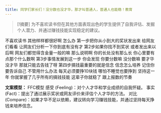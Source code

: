 ```yaml
---
title: 同学们家长们！没分数也没才华，那才叫普通人，普通人也能稳！教育 
---
```

 > [!摘要]
为不喜欢读书但在其他方面表现出色的学生提供了自我评估、发掘个人潜力、并通过赚钱技能实现稳定的建议。

不喜欢读书
其他样样都很好啊
怎么办
第一步把你从小到大的奖状发出来
给网友们看看
让网友们分析一下你到底有没有才
第2步如果你找不到奖状
或者发出来以后啊
网友们都觉得含金量一般的嘛
那么说明啊
你的长处没有那么长
你心里要有点那个什么数啊
第3步事情发展到这一步
你会发现
你要分数嘛
没分数嘛
要才华没才华
那就只能去告钱了呀
第四步搞钱最重要的就是信念
信念怎么培养
记住你要告诉自己
不管用什么办法
每天必须要挣10块钱
哪怕不睡觉也要挣到
坚持这一年
你就掌握了几乎所有的搞钱技能
这辈子你就稳了
跟上报数的节奏

**文案模型：**
FFC模型
感受 (Feeling)：对个人才华和学业成绩的自我怀疑。
事实 (Fact)：提出了通过展示奖状或网友评价来评估个人才华的方法。
对比 (Compare)：如果才华不足以依赖，建议转向学习赚钱技能，并通过坚持每天挣钱来培养信念。
